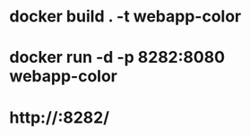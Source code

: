 # docker build . -t webapp-color
# docker run -d -p 8282:8080 webapp-color 

# http://<Your-IP>:8282/
